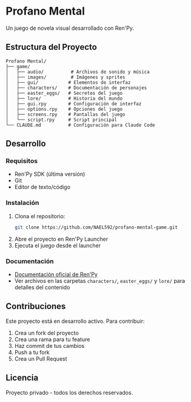 # Profano Mental

Un juego de novela visual desarrollado con Ren'Py.

## Estructura del Proyecto

```
Profano Mental/
├── game/
│   ├── audio/          # Archivos de sonido y música
│   ├── images/         # Imágenes y sprites
│   ├── gui/           # Elementos de interfaz
│   ├── characters/    # Documentación de personajes
│   ├── easter_eggs/   # Secretos del juego
│   ├── lore/          # Historia del mundo
│   ├── gui.rpy        # Configuración de interfaz
│   ├── options.rpy    # Opciones del juego
│   ├── screens.rpy    # Pantallas del juego
│   └── script.rpy     # Script principal
└── CLAUDE.md          # Configuración para Claude Code
```

## Desarrollo

### Requisitos
- Ren'Py SDK (última versión)
- Git
- Editor de texto/código

### Instalación
1. Clona el repositorio:
   ```bash
   git clone https://github.com/NAEL592/profano-mental-game.git
   ```
2. Abre el proyecto en Ren'Py Launcher
3. Ejecuta el juego desde el launcher

### Documentación
- [Documentación oficial de Ren'Py](http://www.renpy.org/doc/html/index.html)
- Ver archivos en las carpetas `characters/`, `easter_eggs/` y `lore/` para detalles del contenido

## Contribuciones

Este proyecto está en desarrollo activo. Para contribuir:
1. Crea un fork del proyecto
2. Crea una rama para tu feature
3. Haz commit de tus cambios
4. Push a tu fork
5. Crea un Pull Request

## Licencia

Proyecto privado - todos los derechos reservados.